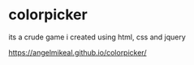 # colorpicker
its a crude game i created using html, css and jquery

https://angelmikeal.github.io/colorpicker/

